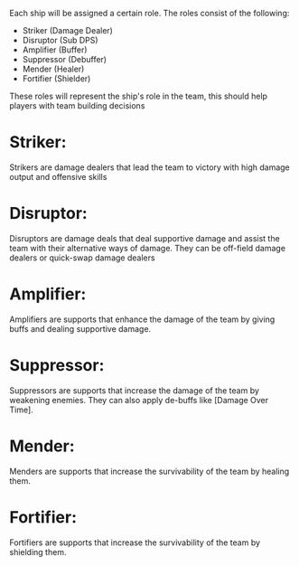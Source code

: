 Each ship will be assigned a certain role.
The roles consist of the following:
- Striker (Damage Dealer)
- Disruptor (Sub DPS)
- Amplifier (Buffer)
- Suppressor (Debuffer)
- Mender (Healer)
- Fortifier (Shielder)

These roles will represent the ship's role in the team, this should help players with team building decisions

# Striker:
Strikers are damage dealers that lead the team to victory with high damage output and offensive skills

# Disruptor:
Disruptors are damage deals that deal supportive damage and assist the team with their alternative ways of damage. 
They can be off-field damage dealers or quick-swap damage dealers

# Amplifier:
Amplifiers are supports that enhance the damage of the team by giving buffs and dealing supportive damage.

# Suppressor:
Suppressors are supports that increase the damage of the team by weakening enemies.
They can also apply de-buffs like [Damage Over Time].

# Mender:
Menders are supports that increase the survivability of the team by healing them.

# Fortifier:
Fortifiers are supports that increase the survivability of the team by shielding them.